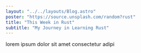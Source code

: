 ```yaml
---
layout: "../../layouts/Blog.astro"
poster: "https://source.unsplash.com/random?rust"
title: "This Week in Rust"
subtitle: "My Journey in Learning Rust"
---
```


lorem ipsum dolor sit amet consectetur adipi
